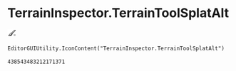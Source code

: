 # TerrainInspector.TerrainToolSplatAlt
![](/img/TerrainInspector.TerrainToolSplatAlt.png)

``` CSharp
EditorGUIUtility.IconContent("TerrainInspector.TerrainToolSplatAlt")
```
```
438543483212171371
```
